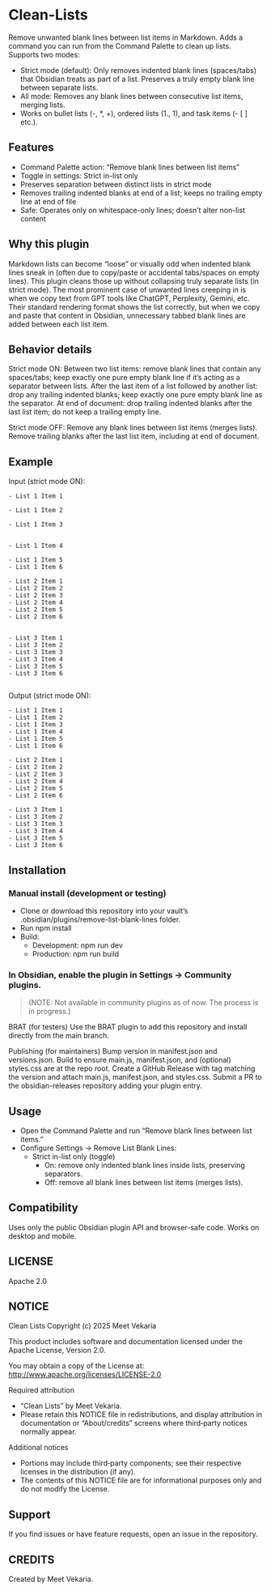 # Clean-Lists

Remove unwanted blank lines between list items in Markdown. Adds a command you can run from the Command Palette to clean up lists. Supports two modes:
- Strict mode (default): Only removes indented blank lines (spaces/tabs) that Obsidian treats as part of a list. Preserves a truly empty blank line between separate lists.
- All mode: Removes any blank lines between consecutive list items, merging lists.
- Works on bullet lists (-, *, +), ordered lists (1., 1), and task items (- [ ] etc.).

## Features

- Command Palette action: “Remove blank lines between list items”
- Toggle in settings: Strict in-list only
- Preserves separation between distinct lists in strict mode
- Removes trailing indented blanks at end of a list; keeps no trailing empty line at end of file
- Safe: Operates only on whitespace-only lines; doesn’t alter non-list content

## Why this plugin
Markdown lists can become “loose” or visually odd when indented blank lines sneak in (often due to copy/paste or accidental tabs/spaces on empty lines). This plugin cleans those up without collapsing truly separate lists (in strict mode).
The most prominent case of unwanted lines creeping in is when we copy text from GPT tools like ChatGPT, Perplexity, Gemini, etc. Their standard rendering format shows the list correctly, but when we copy and paste that content in Obsidian, unnecessary tabbed blank lines are added between each list item.

## Behavior details

Strict mode ON:
Between two list items: remove blank lines that contain any spaces/tabs; keep exactly one pure empty blank line if it’s acting as a separator between lists.
After the last item of a list followed by another list: drop any trailing indented blanks; keep exactly one pure empty blank line as the separator.
At end of document: drop trailing indented blanks after the last list item; do not keep a trailing empty line.

Strict mode OFF:
Remove any blank lines between list items (merges lists).
Remove trailing blanks after the last list item, including at end of document.

## Example

Input (strict mode ON):

```
- List 1 Item 1
	
- List 1 Item 2
	
- List 1 Item 3
	
	
- List 1 Item 4
	
- List 1 Item 5
- List 1 Item 6

- List 2 Item 1
- List 2 Item 2
- List 2 Item 3
- List 2 Item 4
- List 2 Item 5
- List 2 Item 6
	

- List 3 Item 1
- List 3 Item 2
- List 3 Item 3
- List 3 Item 4
- List 3 Item 5
- List 3 Item 6
	
```

Output (strict mode ON):

```
- List 1 Item 1
- List 1 Item 2
- List 1 Item 3
- List 1 Item 4
- List 1 Item 5
- List 1 Item 6

- List 2 Item 1
- List 2 Item 2
- List 2 Item 3
- List 2 Item 4
- List 2 Item 5
- List 2 Item 6

- List 3 Item 1
- List 3 Item 2
- List 3 Item 3
- List 3 Item 4
- List 3 Item 5
- List 3 Item 6
```

## Installation

### Manual install (development or testing)

- Clone or download this repository into your vault’s .obsidian/plugins/remove-list-blank-lines folder.
- Run npm install
- Build:
  - Development: npm run dev
  - Production: npm run build

### In Obsidian, enable the plugin in Settings → Community plugins.

> (NOTE: Not available in community plugins as of now. The process is in progress.)

BRAT (for testers)
Use the BRAT plugin to add this repository and install directly from the main branch.

Publishing (for maintainers)
Bump version in manifest.json and versions.json.
Build to ensure main.js, manifest.json, and (optional) styles.css are at the repo root.
Create a GitHub Release with tag matching the version and attach main.js, manifest.json, and styles.css.
Submit a PR to the obsidian-releases repository adding your plugin entry.

## Usage

- Open the Command Palette and run “Remove blank lines between list items.”
- Configure Settings → Remove List Blank Lines:
  - Strict in-list only (toggle)
    - On: remove only indented blank lines inside lists, preserving separators.
    - Off: remove all blank lines between list items (merges lists).

## Compatibility

Uses only the public Obsidian plugin API and browser-safe code.
Works on desktop and mobile.

## LICENSE
Apache 2.0

## NOTICE
Clean Lists
Copyright (c) 2025 Meet Vekaria

This product includes software and documentation licensed under the Apache License, Version 2.0.

You may obtain a copy of the License at:
http://www.apache.org/licenses/LICENSE-2.0

Required attribution
- “Clean Lists” by Meet Vekaria.
- Please retain this NOTICE file in redistributions, and display attribution in documentation or “About/credits” screens where third‑party notices normally appear.

Additional notices
- Portions may include third‑party components; see their respective licenses in the distribution (if any).
- The contents of this NOTICE file are for informational purposes only and do not modify the License.

## Support
If you find issues or have feature requests, open an issue in the repository.

## CREDITS
Created by Meet Vekaria.
